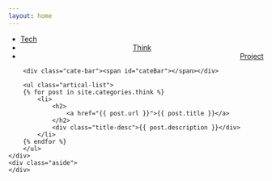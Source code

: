 ```yaml
---
layout: home
---
```


<div class="index-content think">
    <div class="section">
        <ul class="artical-cate">
            <li><a href="/"><span>Tech</span></a></li>
            <li class="on" style="text-align:center"><a href="/think"><span>Think</span></a></li>
            <li style="text-align:right"><a href="/project"><span>Project</span></a></li>
        </ul>

        <div class="cate-bar"><span id="cateBar"></span></div>

        <ul class="artical-list">
        {% for post in site.categories.think %}
            <li>
                <h2>
                    <a href="{{ post.url }}">{{ post.title }}</a>
                </h2>
                <div class="title-desc">{{ post.description }}</div>
            </li>
        {% endfor %}
        </ul>
    </div>
    <div class="aside">
    </div>
</div>
